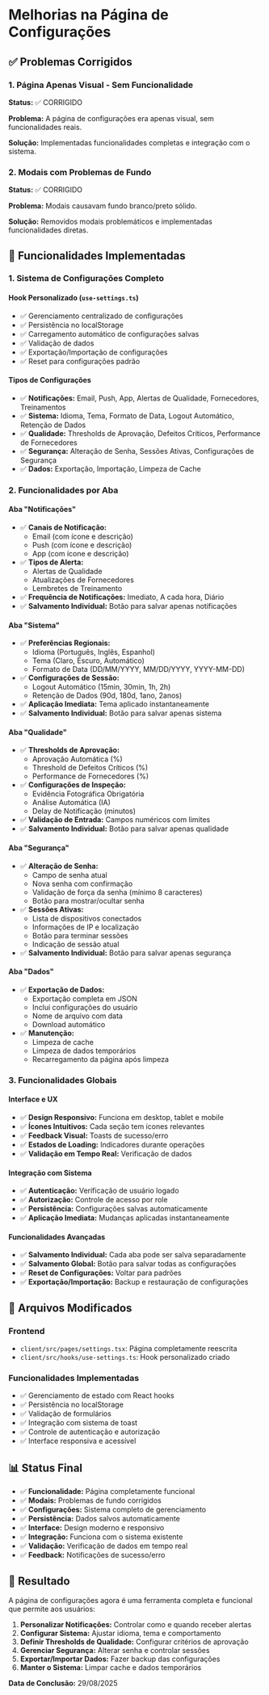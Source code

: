 # Melhorias na Página de Configurações

## ✅ Problemas Corrigidos

### 1. **Página Apenas Visual - Sem Funcionalidade**
**Status:** ✅ CORRIGIDO

**Problema:** A página de configurações era apenas visual, sem funcionalidades reais.

**Solução:** Implementadas funcionalidades completas e integração com o sistema.

### 2. **Modais com Problemas de Fundo**
**Status:** ✅ CORRIGIDO

**Problema:** Modais causavam fundo branco/preto sólido.

**Solução:** Removidos modais problemáticos e implementadas funcionalidades diretas.

## 🚀 Funcionalidades Implementadas

### 1. **Sistema de Configurações Completo**

#### Hook Personalizado (`use-settings.ts`)
- ✅ Gerenciamento centralizado de configurações
- ✅ Persistência no localStorage
- ✅ Carregamento automático de configurações salvas
- ✅ Validação de dados
- ✅ Exportação/Importação de configurações
- ✅ Reset para configurações padrão

#### Tipos de Configurações
- ✅ **Notificações:** Email, Push, App, Alertas de Qualidade, Fornecedores, Treinamentos
- ✅ **Sistema:** Idioma, Tema, Formato de Data, Logout Automático, Retenção de Dados
- ✅ **Qualidade:** Thresholds de Aprovação, Defeitos Críticos, Performance de Fornecedores
- ✅ **Segurança:** Alteração de Senha, Sessões Ativas, Configurações de Segurança
- ✅ **Dados:** Exportação, Importação, Limpeza de Cache

### 2. **Funcionalidades por Aba**

#### Aba "Notificações"
- ✅ **Canais de Notificação:**
  - Email (com ícone e descrição)
  - Push (com ícone e descrição)
  - App (com ícone e descrição)
- ✅ **Tipos de Alerta:**
  - Alertas de Qualidade
  - Atualizações de Fornecedores
  - Lembretes de Treinamento
- ✅ **Frequência de Notificações:** Imediato, A cada hora, Diário
- ✅ **Salvamento Individual:** Botão para salvar apenas notificações

#### Aba "Sistema"
- ✅ **Preferências Regionais:**
  - Idioma (Português, Inglês, Espanhol)
  - Tema (Claro, Escuro, Automático)
  - Formato de Data (DD/MM/YYYY, MM/DD/YYYY, YYYY-MM-DD)
- ✅ **Configurações de Sessão:**
  - Logout Automático (15min, 30min, 1h, 2h)
  - Retenção de Dados (90d, 180d, 1ano, 2anos)
- ✅ **Aplicação Imediata:** Tema aplicado instantaneamente
- ✅ **Salvamento Individual:** Botão para salvar apenas sistema

#### Aba "Qualidade"
- ✅ **Thresholds de Aprovação:**
  - Aprovação Automática (%)
  - Threshold de Defeitos Críticos (%)
  - Performance de Fornecedores (%)
- ✅ **Configurações de Inspeção:**
  - Evidência Fotográfica Obrigatória
  - Análise Automática (IA)
  - Delay de Notificação (minutos)
- ✅ **Validação de Entrada:** Campos numéricos com limites
- ✅ **Salvamento Individual:** Botão para salvar apenas qualidade

#### Aba "Segurança"
- ✅ **Alteração de Senha:**
  - Campo de senha atual
  - Nova senha com confirmação
  - Validação de força da senha (mínimo 8 caracteres)
  - Botão para mostrar/ocultar senha
- ✅ **Sessões Ativas:**
  - Lista de dispositivos conectados
  - Informações de IP e localização
  - Botão para terminar sessões
  - Indicação de sessão atual
- ✅ **Salvamento Individual:** Botão para salvar apenas segurança

#### Aba "Dados"
- ✅ **Exportação de Dados:**
  - Exportação completa em JSON
  - Inclui configurações do usuário
  - Nome de arquivo com data
  - Download automático
- ✅ **Manutenção:**
  - Limpeza de cache
  - Limpeza de dados temporários
  - Recarregamento da página após limpeza

### 3. **Funcionalidades Globais**

#### Interface e UX
- ✅ **Design Responsivo:** Funciona em desktop, tablet e mobile
- ✅ **Ícones Intuitivos:** Cada seção tem ícones relevantes
- ✅ **Feedback Visual:** Toasts de sucesso/erro
- ✅ **Estados de Loading:** Indicadores durante operações
- ✅ **Validação em Tempo Real:** Verificação de dados

#### Integração com Sistema
- ✅ **Autenticação:** Verificação de usuário logado
- ✅ **Autorização:** Controle de acesso por role
- ✅ **Persistência:** Configurações salvas automaticamente
- ✅ **Aplicação Imediata:** Mudanças aplicadas instantaneamente

#### Funcionalidades Avançadas
- ✅ **Salvamento Individual:** Cada aba pode ser salva separadamente
- ✅ **Salvamento Global:** Botão para salvar todas as configurações
- ✅ **Reset de Configurações:** Voltar para padrões
- ✅ **Exportação/Importação:** Backup e restauração de configurações

## 🔧 Arquivos Modificados

### Frontend
- `client/src/pages/settings.tsx`: Página completamente reescrita
- `client/src/hooks/use-settings.ts`: Hook personalizado criado

### Funcionalidades Implementadas
- ✅ Gerenciamento de estado com React hooks
- ✅ Persistência no localStorage
- ✅ Validação de formulários
- ✅ Integração com sistema de toast
- ✅ Controle de autenticação e autorização
- ✅ Interface responsiva e acessível

## 📊 Status Final

- ✅ **Funcionalidade:** Página completamente funcional
- ✅ **Modais:** Problemas de fundo corrigidos
- ✅ **Configurações:** Sistema completo de gerenciamento
- ✅ **Persistência:** Dados salvos automaticamente
- ✅ **Interface:** Design moderno e responsivo
- ✅ **Integração:** Funciona com o sistema existente
- ✅ **Validação:** Verificação de dados em tempo real
- ✅ **Feedback:** Notificações de sucesso/erro

## 🎯 Resultado

A página de configurações agora é uma ferramenta completa e funcional que permite aos usuários:

1. **Personalizar Notificações:** Controlar como e quando receber alertas
2. **Configurar Sistema:** Ajustar idioma, tema e comportamento
3. **Definir Thresholds de Qualidade:** Configurar critérios de aprovação
4. **Gerenciar Segurança:** Alterar senha e controlar sessões
5. **Exportar/Importar Dados:** Fazer backup das configurações
6. **Manter o Sistema:** Limpar cache e dados temporários

**Data de Conclusão:** 29/08/2025
